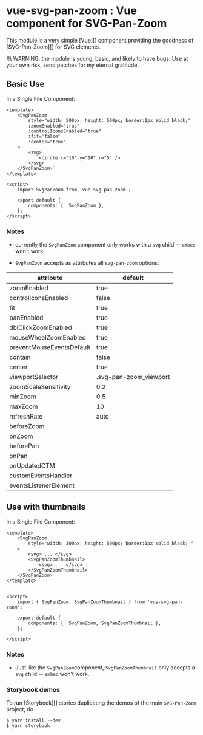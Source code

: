 # vue-svg-pan-zoom : Vue component for SVG-Pan-Zoom

This module is a very simple [Vue][] component providing the
goodness of [SVG-Pan-Zoom][] for SVG elements.

/!\ WARNING: the module is young, basic, and likely to have
bugs. Use at your own risk, send patches for my eternal gratitude.

## Basic Use

In a Single File Component:

    <template>
        <SvgPanZoom 
            style="width: 500px; height: 500px; border:1px solid black;"
            :zoomEnabled="true"
            :controlIconsEnabled="true"
            :fit="false"
            :center="true"
        >
            <svg>
                <circle x="10" y="10" r="5" />
            </svg>
        </SvgPanZoom>`
    </template>

    <script>
        import SvgPanZoom from 'vue-svg-pan-zoom';

        export default {
            components: {  SvgPanZoom },
        };
    </script>

### Notes

* currently the `SvgPanZoom` component only works with a `svg` child -- `embed` won't work.

* `SvgPanZoom` accepts as attributes all `svg-pan-zoom` options:

| attribute | default | 
| --------- | -------- |
|zoomEnabled |     true |
|controlIconsEnabled |   false |
|fit |         true |
|panEnabled |  true |
|dblClickZoomEnabled |  true | 
|mouseWheelZoomEnabled |  true | 
|preventMouseEventsDefault |true | 
|contain |             false | 
|center |         true | 
|viewportSelector |             .svg-pan-zoom_viewport |
|zoomScaleSensitivity |  0.2 |
|minZoom |             0.5 |
|maxZoom |              10 |
|refreshRate |       auto | 
|beforeZoom |           |
|onZoom |               |
|beforePan |            |
|onPan |                |
|onUpdatedCTM |         |
|customEventsHandler |  |
|eventsListenerElement | |

## Use with thumbnails

In a Single File Component:

    <template>
        <SvgPanZoom
            style="width: 300px; height: 500px; border:1px solid black; "
        >
            <svg> ... </svg>
            <SvgPanZoomThumbnail>
                <svg> ... </svg>
            </SvgPanZoomThumbnail>
        </SvgPanZoom>
    </template>


    <script>
        import { SvgPanZoom, SvgPanZoomThumbnail } from 'vue-svg-pan-zoom';

        export default {
            components: {  SvgPanZoom, SvgPanZoomThumbnail },
        };

    </script>

### Notes

* Just like the `SvgPanZoom`component, `SvgPanZoomThumbnail` only accepts 
a `svg` child -- `embed` won't work.

### Storybook demos

To run [Storybook][] stories duplicating the demos of
the main `SVG-Pan-Zoom` project, do

    $ yarn install --dev
    $ yarn storybook

